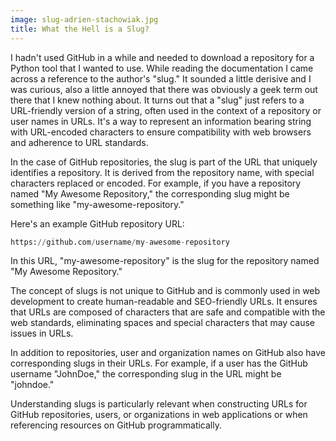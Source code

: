 ```yaml
---
image: slug-adrien-stachowiak.jpg
title: What the Hell is a Slug?
---
```


I hadn't used GitHub in a while and needed to download a repository for a Python tool that I wanted to use. While reading the documentation I came across a reference to the author's "slug." It sounded a little derisive and I was curious, also a little annoyed that there was obviously a geek term out there that I knew nothing about. It turns out that a "slug" just refers to a URL-friendly version of a string, often used in the context of a repository or user names in URLs. It's a way to represent an information bearing string with URL-encoded characters to ensure compatibility with web browsers and adherence to URL standards.

In the case of GitHub repositories, the slug is part of the URL that uniquely identifies a repository. It is derived from the repository name, with special characters replaced or encoded. For example, if you have a repository named "My Awesome Repository," the corresponding slug might be something like "my-awesome-repository."

Here's an example GitHub repository URL:

```py
https://github.com/username/my-awesome-repository
```

In this URL, "my-awesome-repository" is the slug for the repository named "My Awesome Repository."

The concept of slugs is not unique to GitHub and is commonly used in web development to create human-readable and SEO-friendly URLs. It ensures that URLs are composed of characters that are safe and compatible with the web standards, eliminating spaces and special characters that may cause issues in URLs.

In addition to repositories, user and organization names on GitHub also have corresponding slugs in their URLs. For example, if a user has the GitHub username "JohnDoe," the corresponding slug in the URL might be "johndoe."

Understanding slugs is particularly relevant when constructing URLs for GitHub repositories, users, or organizations in web applications or when referencing resources on GitHub programmatically.





